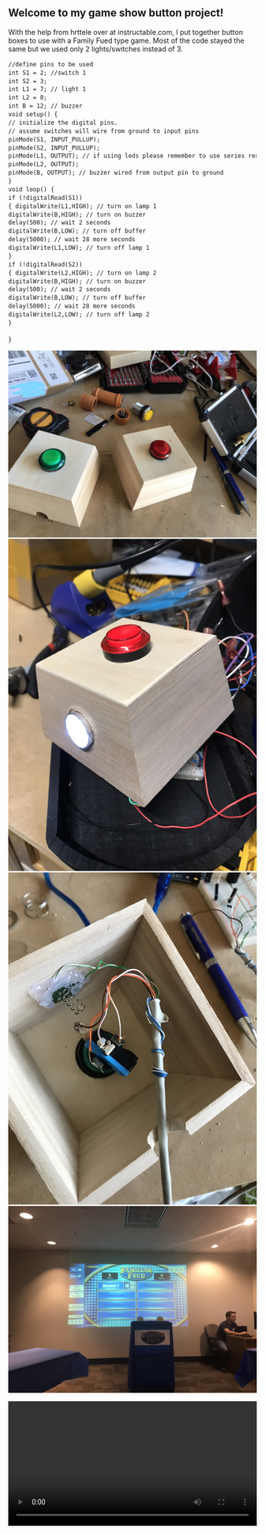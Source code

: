 ## Welcome to my game show button project!

With the help from hrttele over at instructable.com, I put together button boxes to use with a Family Fued type game. Most of the code stayed the same but we used only 2 lights/switches instead of 3.

```markdown
//define pins to be used
int S1 = 2; //switch 1
int S2 = 3;
int L1 = 7; // light 1
int L2 = 8;
int B = 12; // buzzer
void setup() { 
// initialize the digital pins.
// assume switches will wire from ground to input pins
pinMode(S1, INPUT_PULLUP);
pinMode(S2, INPUT_PULLUP);
pinMode(L1, OUTPUT); // if using leds please remember to use series resistors with them
pinMode(L2, OUTPUT);
pinMode(B, OUTPUT); // buzzer wired from output pin to ground 
}
void loop() {
if (!digitalRead(S1))
{ digitalWrite(L1,HIGH); // turn on lamp 1
digitalWrite(B,HIGH); // turn on buzzer
delay(500); // wait 2 seconds
digitalWrite(B,LOW); // turn off buffer
delay(5000); // wait 28 more seconds
digitalWrite(L1,LOW); // turn off lamp 1
}
if (!digitalRead(S2))
{ digitalWrite(L2,HIGH); // turn on lamp 2
digitalWrite(B,HIGH); // turn on buzzer
delay(500); // wait 2 seconds
digitalWrite(B,LOW); // turn off buffer
delay(5000); // wait 28 more seconds
digitalWrite(L2,LOW); // turn off lamp 2
}

}
```

![alt text](1.jpg "Box 1")
![alt text](2.JPEG "Box 1")
![alt text](3.JPEG "Box 1")
![alt text](4.JPEG "Box 1")

<div class="myvideo">
   <video  style="display:block; width:100%; height:auto;" controls>
       <source src="{{ site.baseurl }}/IMG_2762.MP4" type="video/mp4" />
          </video>
</div>
